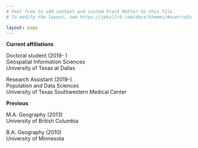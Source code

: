 ```yaml
---
# Feel free to add content and custom Front Matter to this file.
# To modify the layout, see https://jekyllrb.com/docs/themes/#overriding-theme-defaults

layout: page
---
```


**Current affiliations**

<p>Doctoral student (2019- )<br/>	
Geospatial Information Sciences<br/>
University of Texas at Dallas<br/></p>

<p>Research Assistant (2019-)<br/>
Population and Data Sciences<br/>
University of Texas Southwestern Medical Center<br/></p>

**Previous**

M.A. Geography (2013)<br/>
University of British Columbia

B.A. Geography (2010)<br/>
University of Minnesota
